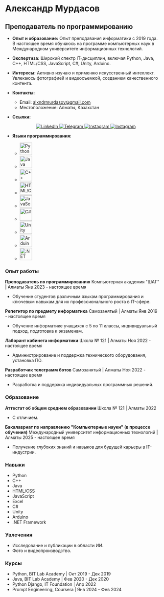 # Александр Мурдасов
## Преподаватель по программированию

- **Опыт и образование:** Опыт преподавания информатики с 2019 года. В настоящее время обучаюсь на программе компьютерных наук в Международном университете информационных технологий.

- **Экспертиза:** Широкий спектр IT-дисциплин, включая Python, Java, C++, HTML/CSS, JavaScript, C#, Unity, Arduino.

- **Интересы:** Активно изучаю и применяю искусственный интеллект. Увлекаюсь фотографией и видеосъемкой, созданием качественного контента.

- **Контакты:**
  - Email: alxndrmurdasov@gmail.com
  - Местоположение: Алматы, Казахстан
  
- **Ссылки:**
  <div id="socials" align="center">
      <a href="https://www.linkedin.com/in/alexander-murdasov-51066b204/">
          <img src="https://img.shields.io/badge/LinkedIn-blue?style=for-the-badge&logo=linkedin&logoColor=white" alt="LinkedIn"/>
      </a>
      <a href="https://t.me/Allexndr">
          <img src="https://img.shields.io/badge/Telegram-blue?style=for-the-badge&logo=telegram&logoColor=white" alt="Telegram"/>
      </a>
      <a href="https://www.instagram.com/sane4.k/">
          <img src="https://img.shields.io/badge/Instagram-blue?style=for-the-badge&logo=instagram&logoColor=white" alt="Instagram"/>
      </a>
      <a href="https://www.instagram.com/phot4.k/">
          <img src="https://img.shields.io/badge/Instagram-blue?style=for-the-badge&logo=instagram&logoColor=white" alt="Instagram"/>
      </a>
  </div>


- **Языки программирования:**
  - <img src="https://cdn.jsdelivr.net/gh/devicons/devicon/icons/python/python-original.svg" title="Python" width="40" height="40"/>&nbsp;
  - <img src="https://cdn.jsdelivr.net/gh/devicons/devicon/icons/java/java-original.svg" title="Java" width="40" height="40"/>&nbsp;
  - <img src="https://cdn.jsdelivr.net/gh/devicons/devicon/icons/cpp/cpp-original.svg" title="C++" width="40" height="40"/>&nbsp;
  - <img src="https://cdn.jsdelivr.net/gh/devicons/devicon/icons/html5/html5-original.svg" title="HTML/CSS" width="40" height="40"/>&nbsp;
  - <img src="https://cdn.jsdelivr.net/gh/devicons/devicon/icons/javascript/javascript-original.svg" title="JavaScript" width="40" height="40"/>&nbsp;
  - <img src="https://cdn.jsdelivr.net/gh/devicons/devicon/icons/csharp/csharp-original.svg" title="C#" width="40" height="40"/>&nbsp;
  - <img src="https://cdn.jsdelivr.net/gh/devicons/devicon/icons/unity/unity-original.svg" title="Unity" width="40" height="40"/>&nbsp;
  - <img src="https://cdn.jsdelivr.net/gh/devicons/devicon/icons/arduino/arduino-original.svg" title="Arduino" width="40" height="40"/>&nbsp;
  - <img src="https://cdn.jsdelivr.net/gh/devicons/devicon/icons/dot-net/dot-net-original.svg" title=".NET Framework" width="40" height="40"/>&nbsp;

### Опыт работы

**Преподаватель по программированию**
Компьютерная академия "ШАГ" | Алматы
Янв 2023 - настоящее время
- Обучение студентов различным языкам программирования и ключевым навыкам для их профессионального роста в IT-сфере.

**Репетитор по предмету информатика**
Самозанятый | Алматы
Янв 2019 - настоящее время
- Обучение информатике учащихся с 5 по 11 классы, индивидуальный подход, подготовка к экзаменам.

**Лаборант кабинета информатики**
Школа № 121 | Алматы
Ноя 2022 - настоящее время
- Администрирование и поддержка технического оборудования, установка ПО.

**Разработчик телеграмм ботов**
Самозанятый | Алматы
Ноя 2022 - настоящее время
- Разработка и поддержка индивидуальных программных решений.

### Образование

**Аттестат об общем среднем образовании**
Школа № 121 | Алматы
2022
- С отличием.

**Бакалавриат по направлению "Компьютерные науки" (в процессе обучения)**
Международный университет информационных технологий | Алматы
2025 - настоящее время
- Получение глубоких знаний и навыков для будущей карьеры в IT-индустрии.

### Навыки

- Python
- C++
- Java
- HTML/CSS
- JavaScript
- Excel
- C#
- Unity
- Arduino
- .NET Framework

### Увлечения

- Исследование и публикации в области ИИ.
- Фото и видеопроизводство.

### Курсы

- Python, BIT Lab Academy | Окт 2019 - Дек 2019
- Java, BIT Lab Academy | Фев 2020 - Дек 2020
- Python Django, IT Foundation | Апр 2022
- Prompt Engineering, Coursera | Янв 2024 - Фев 2024
